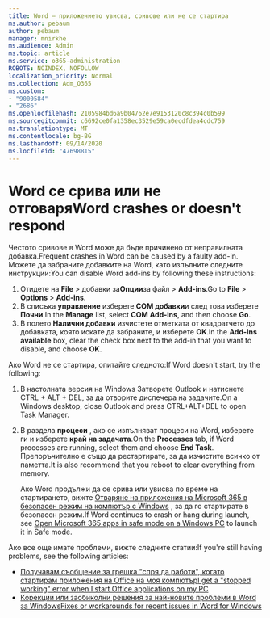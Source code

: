 ```yaml
---
title: Word – приложението увисва, сривове или не се стартира
ms.author: pebaum
author: pebaum
manager: mnirkhe
ms.audience: Admin
ms.topic: article
ms.service: o365-administration
ROBOTS: NOINDEX, NOFOLLOW
localization_priority: Normal
ms.collection: Adm_O365
ms.custom:
- "9000584"
- "2686"
ms.openlocfilehash: 2105984bd6a9b04762e7e9153120c8c394c0b599
ms.sourcegitcommit: c6692ce0fa1358ec3529e59ca0ecdfdea4cdc759
ms.translationtype: MT
ms.contentlocale: bg-BG
ms.lasthandoff: 09/14/2020
ms.locfileid: "47698815"
---
```

# <a name="word-crashes-or-doesnt-respond"></a><span data-ttu-id="112e3-102">Word се срива или не отговаря</span><span class="sxs-lookup"><span data-stu-id="112e3-102">Word crashes or doesn't respond</span></span>

<span data-ttu-id="112e3-103">Честото сривове в Word може да бъде причинено от неправилната добавка.</span><span class="sxs-lookup"><span data-stu-id="112e3-103">Frequent crashes in Word can be caused by a faulty add-in.</span></span> <span data-ttu-id="112e3-104">Можете да забраните добавките на Word, като изпълните следните инструкции:</span><span class="sxs-lookup"><span data-stu-id="112e3-104">You can disable Word add-ins by following these instructions:</span></span>

1. <span data-ttu-id="112e3-105">Отидете на **File**  >  добавки за**Опции**за файл  >  **Add-ins**.</span><span class="sxs-lookup"><span data-stu-id="112e3-105">Go to **File** > **Options** > **Add-ins**.</span></span>
2. <span data-ttu-id="112e3-106">В списъка **управление** изберете **COM добавки**и след това изберете **Почни**.</span><span class="sxs-lookup"><span data-stu-id="112e3-106">In the **Manage** list, select **COM Add-ins**, and then choose **Go**.</span></span>
3. <span data-ttu-id="112e3-107">В полето **Налични добавки** изчистете отметката от квадратчето до добавката, която искате да забраните, и изберете **OK**.</span><span class="sxs-lookup"><span data-stu-id="112e3-107">In the **Add-Ins available** box, clear the check box next to the add-in that you want to disable, and choose **OK**.</span></span>

<span data-ttu-id="112e3-108">Ако Word не се стартира, опитайте следното:</span><span class="sxs-lookup"><span data-stu-id="112e3-108">If Word doesn't start, try the following:</span></span>

1.   <span data-ttu-id="112e3-109">В настолната версия на Windows Затворете Outlook и натиснете CTRL + ALT + DEL, за да отворите диспечера на задачите.</span><span class="sxs-lookup"><span data-stu-id="112e3-109">On a Windows desktop, close Outlook and press CTRL+ALT+DEL to open Task Manager.</span></span> 
2. <span data-ttu-id="112e3-110">В раздела **процеси** , ако се изпълняват процеси на Word, изберете ги и изберете **край на задачата**.</span><span class="sxs-lookup"><span data-stu-id="112e3-110">On the **Processes** tab, if Word processes are running, select them and choose **End Task**.</span></span> <span data-ttu-id="112e3-111">Препоръчително е също да рестартирате, за да изчистите всичко от паметта.</span><span class="sxs-lookup"><span data-stu-id="112e3-111">It is also recommend that you reboot to clear everything from memory.</span></span>

    <span data-ttu-id="112e3-112">Ако Word продължи да се срива или увисва по време на стартирането, вижте [Отваряне на приложения на Microsoft 365 в безопасен режим на компютър с Windows](https://support.office.com/article/Open-Office-apps-in-safe-mode-on-a-Windows-PC-dedf944a-5f4b-4afb-a453-528af4f7ac72) , за да го стартирате в безопасен режим.</span><span class="sxs-lookup"><span data-stu-id="112e3-112">If Word continues to crash or hang during launch, see [Open Microsoft 365 apps in safe mode on a Windows PC](https://support.office.com/article/Open-Office-apps-in-safe-mode-on-a-Windows-PC-dedf944a-5f4b-4afb-a453-528af4f7ac72) to launch it in Safe mode.</span></span>

<span data-ttu-id="112e3-113">Ако все още имате проблеми, вижте следните статии:</span><span class="sxs-lookup"><span data-stu-id="112e3-113">If you're still having problems, see the following articles:</span></span> 
- [<span data-ttu-id="112e3-114">Получавам съобщение за грешка "спря да работи", когато стартирам приложения на Office на моя компютър</span><span class="sxs-lookup"><span data-stu-id="112e3-114">I get a "stopped working" error when I start Office applications on my PC</span></span>](https://support.office.com/article/52bd7985-4e99-4a35-84c8-2d9b8301a2fa)
- [<span data-ttu-id="112e3-115">Корекции или заобиколни решения за най-новите проблеми в Word за Windows</span><span class="sxs-lookup"><span data-stu-id="112e3-115">Fixes or workarounds for recent issues in Word for Windows</span></span>](https://support.office.com/article/bf6bf17c-2807-4871-83ce-e337ae8f0b86)